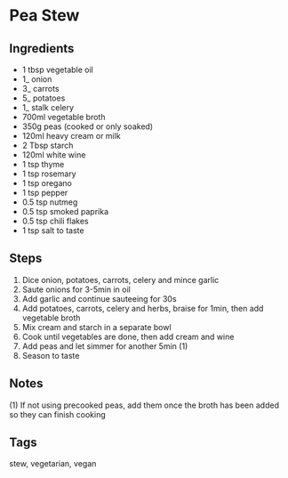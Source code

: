 # Pea Stew

## Ingredients

* 1 tbsp vegetable oil
* 1_ onion
* 3_ carrots 
* 5_ potatoes
* 1_ stalk celery 
* 700ml vegetable broth
* 350g peas (cooked or only soaked)
* 120ml heavy cream or milk
* 2 Tbsp starch 
* 120ml white wine 
* 1 tsp thyme 
* 1 tsp rosemary 
* 1 tsp oregano
* 1 tsp pepper
* 0.5 tsp nutmeg
* 0.5 tsp smoked paprika
* 0.5 tsp chili flakes
* 1 tsp salt to taste

## Steps

1. Dice onion, potatoes, carrots, celery and mince garlic 
2. Saute onions for 3-5min in oil
3. Add garlic and continue sauteeing for 30s
4. Add potatoes, carrots, celery and herbs, braise for 1min, then add vegetable broth
5. Mix cream and starch in a separate bowl
6. Cook until vegetables are done, then add cream and wine 
7. Add peas and let simmer for another 5min (1)
8. Season to taste

## Notes

(1) If not using precooked peas, add them once the broth has been added so they can finish cooking

## Tags
stew, vegetarian, vegan
